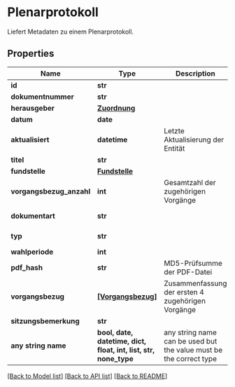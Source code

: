 # Plenarprotokoll

Liefert Metadaten zu einem Plenarprotokoll.

## Properties
Name | Type | Description | Notes
------------ | ------------- | ------------- | -------------
**id** | **str** |  | 
**dokumentnummer** | **str** |  | 
**herausgeber** | [**Zuordnung**](Zuordnung.md) |  | 
**datum** | **date** |  | 
**aktualisiert** | **datetime** | Letzte Aktualisierung der Entität | 
**titel** | **str** |  | 
**fundstelle** | [**Fundstelle**](Fundstelle.md) |  | 
**vorgangsbezug_anzahl** | **int** | Gesamtzahl der zugehörigen Vorgänge | 
**dokumentart** | **str** |  | defaults to "Plenarprotokoll"
**typ** | **str** |  | defaults to "Dokument"
**wahlperiode** | **int** |  | [optional] 
**pdf_hash** | **str** | MD5-Prüfsumme der PDF-Datei | [optional] 
**vorgangsbezug** | [**[Vorgangsbezug]**](Vorgangsbezug.md) | Zusammenfassung der ersten 4 zugehörigen Vorgänge | [optional] 
**sitzungsbemerkung** | **str** |  | [optional] 
**any string name** | **bool, date, datetime, dict, float, int, list, str, none_type** | any string name can be used but the value must be the correct type | [optional]

[[Back to Model list]](../README.md#documentation-for-models) [[Back to API list]](../README.md#documentation-for-api-endpoints) [[Back to README]](../README.md)


